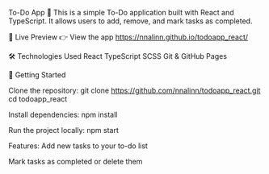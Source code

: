 To-Do App 📝
This is a simple To-Do application built with React and TypeScript. It allows users to add, remove, and mark tasks as completed.

🔗 Live Preview
👉 View the app https://nnalinn.github.io/todoapp_react/

🛠️ Technologies Used
React 
TypeScript
SCSS
Git & GitHub Pages

🚀 Getting Started

Clone the repository: git clone https://github.com/nnalinn/todoapp_react.git cd todoapp_react

Install dependencies: npm install

Run the project locally: npm start

Features:
Add new tasks to your to-do list

Mark tasks as completed or delete them

